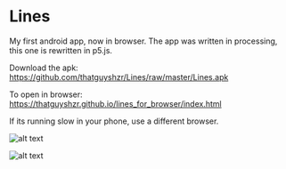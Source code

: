 # Lines

My first android app, now in browser.
The app was written in processing, this one is rewritten in p5.js.

Download the apk: https://github.com/thatguyshzr/Lines/raw/master/Lines.apk

To open in browser: https://thatguyshzr.github.io/lines_for_browser/index.html

If its running slow in your phone, use a different browser.

![alt text](https://github.com/thatguyshzr/lines_for_browser/tree/master/sample_images/sample_image1.jpg?raw=true)

![alt text](https://github.com/thatguyshzr/lines_for_browser/tree/master/sample_images/sample_image2.jpg?raw=true)